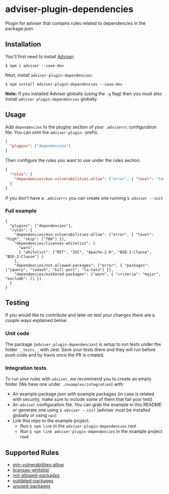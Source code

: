 # adviser-plugin-dependencies

Plugin for adviser that contains rules related to dependencies in the package.json

## Installation

You'll first need to install [Adviser](https://www.npmjs.com/package/adviser):

```
$ npm i adviser --save-dev
```

Next, install `adviser-plugin-dependencies`:

```
$ npm install adviser-plugin-dependencies --save-dev
```

**Note:** If you installed Adviser globally (using the `-g` flag) then you must also install `adviser-plugin-dependencies` globally.

## Usage

Add `dependencies` to the plugins section of your `.adviserrc` configuration file. You can omit the `adviser-plugin-` prefix:

```json
{
  "plugins": ["dependencies"]
}
```

Then configure the rules you want to use under the rules section.

```json
{
  "rules": {
    "dependencies/min-vulnerabilities-allow": ["error", { "level": "low", "skip": ["780"] }]
  }
}
```

If you don't have a `.adviserrc` you can create one running `$ adviser --init`

### Full example

```
{
  "plugins": ["dependencies"],
  "rules": {
    "dependencies/min-vulnerabilities-allow": ["error", { "level": "high", "skip": ["780"] }],
    "dependencies/licenses-whitelist": [
      "warn",
      { "whitelist": ["MIT", "ISC", "Apache-2.0", "BSD-2-Clause", "BSD-3-Clause"] }
    ],
    "dependencies/not-allowed-packages": ["error", { "packages": ["jquery", "lodash", "kill-port", "la-tata"] }],
    "dependencies/outdated-packages": ["warn", { "criteria": "major", "exclude": [] }]
  }
}
```

## Testing

If you would like to contribute and later on test your changes there are a couple ways explained below.

### Unit code

The package (`adviser-plugin-dependencies`) is setup to run tests under the folder `__tests__` with Jest. Save your tests there and they will run before push code and by travis once the PR is created.

### Integration tests

To run your rules with `adviser`, we recommend you to create an empty folder (We have one under `./examples/integration`) with:

- An example package.json with example packages (in case is related with security, make sure to include some of them that fail your test)
- An `adviser` configuration file. You can grab the example in this README or generate one using `$ adviser --init` (adviser must be installed globally or using `npx`)
- Link this repo to the example project.
  - Run `$ npm link` in the `adviser-plugin-dependencies` root
  - Run `$ npm link adviser-plugin-dependencies` in the example project root

## Supported Rules

- [min-vulnerabilities-allow](docs/rules/min-vulnerabilities-allow.md)
- [licenses-whitelist](docs/rules/licenses-whitelist.md)
- [not-allowed-packages](docs/rules/not-allowed-packages.md)
- [outdated-packages](docs/rules/outdated-packages.md)
- [unused-packages](docs/rules/unused-packages.md)
